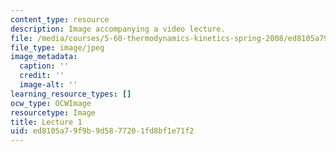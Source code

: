 ```yaml
---
content_type: resource
description: Image accompanying a video lecture.
file: /media/courses/5-60-thermodynamics-kinetics-spring-2008/ed8105a79f9b9d5877201fd8bf1e71f2_lec01_th.jpg
file_type: image/jpeg
image_metadata:
  caption: ''
  credit: ''
  image-alt: ''
learning_resource_types: []
ocw_type: OCWImage
resourcetype: Image
title: Lecture 1
uid: ed8105a7-9f9b-9d58-7720-1fd8bf1e71f2
---
```


